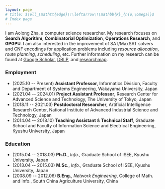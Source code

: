 ```yaml
---
layout: page
# title: $\ell_\mathtt{edge}\!\leftarrow\!\mathbb{K}_{n(o,\omega)}$
# Index page
---
```


I am Aolong Zha, a computer science researcher. My research focuses on **Search Algorithm**, **Combinatorial Optimization**, **Operations Research**, and **GPGPU**. I am also interested in the improvement of SAT/MaxSAT solvers and CNF encodings for application problems including _resource allocation_, _route planning_, _scheduling_, etc. Further information on my research can be found at [Google Scholar](https://scholar.google.com/citations?user=iNdsu_kAAAAJ), 
[DBLP](https://dblp.org/pid/207/5208), and 
[researchmap](https://researchmap.jp/aolong_zha). 

### Employment
- (2025.10 -- Present) **Assistant Professor**, Informatics Division, Faculty and Department of Systems Engineering, Wakayama University, Japan
- (2021.04 -- 2024.01) **Project Assistant Professor**, Research Center for Advanced Science and Technology, The University of Tokyo, Japan
- (2018.11 -- 2021.03) **Postdoctoral Researcher**, Artificial Intelligence Research Center, National Institute of Advanced Industrial Science and Technology, Japan
- (2014.04 -- 2018.10) **Teaching Assistant** & **Technical Staff**, Graduate School and Faculty of Information Science and Electrical Engineering, Kyushu University, Japan

### Education
- (2015.04 -- 2018.03) **Ph.D.**, _Info._, Graduate School of ISEE, Kyushu University, Japan
- (2013.04 -- 2015.03) **M.Sc.**, _Info._, Graduate School of ISEE, Kyushu University, Japan
- (2008.09 -- 2012.06) **B.Eng.**, _Network Engineering_, College of Math. and Info., South China Agriculture University, China